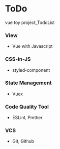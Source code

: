 # ToDo

vue toy project_TodoList

### View

- Vue with Javascript

### CSS-in-JS

- styled-component

### State Management

- Vuex

### Code Quality Tool

- ESLint, Prettier

### VCS

- Git, Github

